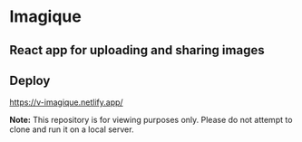 # Imagique
## React app for uploading and sharing images

## Deploy

https://v-imagique.netlify.app/

**Note:** This repository is for viewing purposes only. Please do not attempt to clone and run it on a local server.
